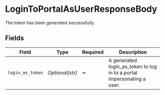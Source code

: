 # LoginToPortalAsUserResponseBody

The token has been generated successfully.


## Fields

| Field                                                                  | Type                                                                   | Required                                                               | Description                                                            |
| ---------------------------------------------------------------------- | ---------------------------------------------------------------------- | ---------------------------------------------------------------------- | ---------------------------------------------------------------------- |
| `login_as_token`                                                       | *Optional[str]*                                                        | :heavy_minus_sign:                                                     | A generated login_as_token to log in to a portal impersonating a user. |